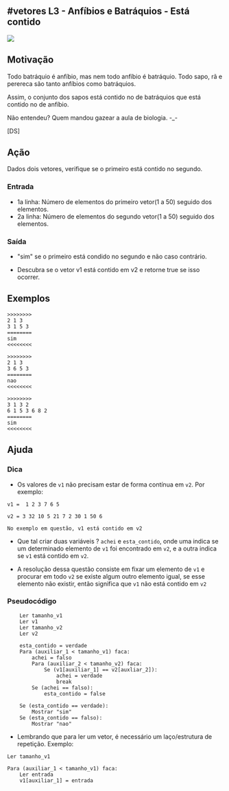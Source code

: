 ## #vetores L3 - Anfíbios e Batráquios - Está contido


![](__capa.jpg)

## Motivação

Todo batráquio é anfíbio, mas nem todo anfíbio é batráquio. Todo sapo, rã e perereca são tanto anfíbios
como batráquios.

Assim, o conjunto dos sapos está contido no de batráquios que está contido no de anfíbio.

Não entendeu? Quem mandou gazear a aula de biologia. -_-

\[DS\]

## Ação

Dados dois vetores, verifique se o primeiro está contido no segundo.

### Entrada

- 1a linha: Número de elementos do primeiro vetor(1 a 50) seguido dos elementos.  
- 2a linha: Número de elementos do segundo vetor(1 a 50) seguido dos elementos.

### Saída

- "sim" se o primeiro está condido no segundo e não caso contrário.

- Descubra se o vetor v1 está contido em v2 e retorne true se isso ocorrer.
  
## Exemplos

```
>>>>>>>>
2 1 3
3 1 5 3
========
sim
<<<<<<<<

>>>>>>>>
2 1 3
3 6 5 3
========
nao
<<<<<<<<

>>>>>>>>
3 1 3 2
6 1 5 3 6 8 2
========
sim
<<<<<<<<
```

## Ajuda

### Dica 
- Os valores de `v1` não precisam estar de forma contínua em `v2`. Por exemplo:
```
v1 =  1 2 3 7 6 5

v2 = 3 32 10 5 21 7 2 30 1 50 6

No exemplo em questão, v1 está contido em v2
```
- Que tal criar duas variáveis ? `achei` e `esta_contido`, onde uma indica se um determinado elemento de `v1` foi encontrado em `v2`, e a outra indica se `v1` está contido em `v2`.
  
- A resolução dessa questão consiste em fixar um elemento de `v1` e procurar em todo `v2` se existe algum outro elemento igual, se esse elemento não existir, então significa que `v1` não está contido em `v2`

### Pseudocódigo

```
    Ler tamanho_v1
    Ler v1
    Ler tamanho_v2
    Ler v2

    esta_contido = verdade
    Para (auxiliar_1 < tamanho_v1) faca:
        achei = falso
        Para (auxiliar_2 < tamanho_v2) faca:
            Se (v1[auxiliar_1] == v2[auxliar_2]):
                achei = verdade
                break
        Se (achei == falso):
            esta_contido = false

    Se (esta_contido == verdade):
        Mostrar "sim"
    Se (esta_contido == falso):
        Mostrar "nao"
```

- Lembrando que para ler um vetor, é necessário um laço/estrutura de repetição. Exemplo:
```
Ler tamanho_v1

Para (auxiliar_1 < tamanho_v1) faca:
    Ler entrada
    v1[auxiliar_1] = entrada
```